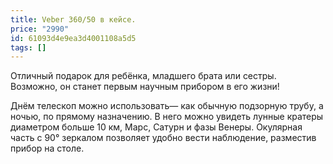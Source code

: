 ```yaml
---
title: Veber 360/50 в кейсе.
price: "2990"
id: 61093d4e9ea3d4001108a5d5
tags: []
---
```

Отличный подарок для ребёнка, младшего брата или сестры. Возможно, он станет первым научным прибором в его жизни! 

Днём телескоп можно использовать— как обычную подзорную трубу, а ночью, по прямому назначению.
В него можно увидеть лунные кратеры диаметром больше 10 км, Марс, Сатурн и фазы Венеры. Окулярная часть с 90° зеркалом позволяет удобно вести наблюдение, разместив прибор на столе.